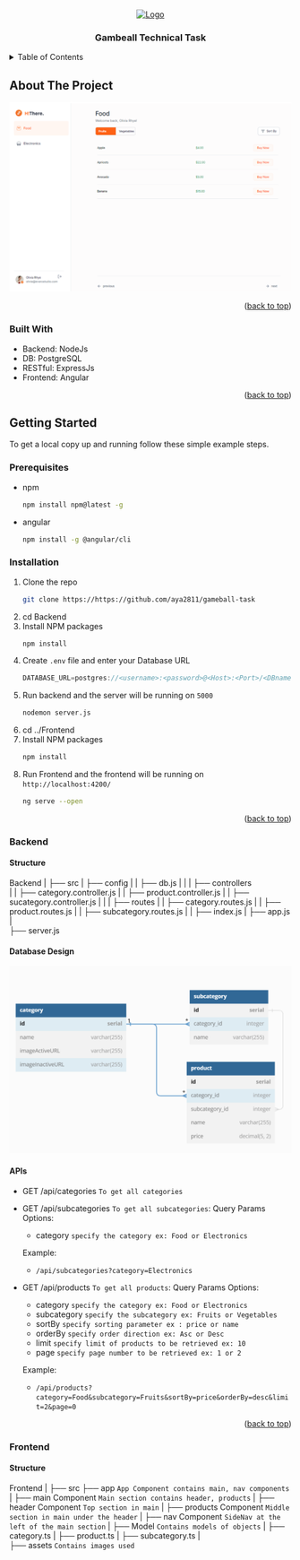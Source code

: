 <a name="readme-top"></a>

<br />
<div align="center">
  <a href="https://https://github.com/aya2811/gameball-task">
    <img src="https://blog.gameball.co/wp-content/uploads/2020/05/Gameball-logo-and-text.png" alt="Logo" width="1000" height="300">
  </a>

<h3 align="center">Gambeall Technical Task</h3>

 
</div>



<!-- TABLE OF CONTENTS -->
<details>
  <summary>Table of Contents</summary>
  <ol>
    <li>
      <a href="#getting-started">Getting Started</a>
      <ul>
        <li><a href="#prerequisites">Prerequisites</a></li>
        <li><a href="#installation">Installation</a></li>
        <li><a href="#Backend">Backend</a></li>
        <li><a href="#Frontend">Frontend</a></li>
      </ul>
    </li>
  </ol>
</details>



## About The Project

<img src="/images/screenshot.PNG">


<p align="right">(<a href="#readme-top">back to top</a>)</p>



### Built With

* Backend: NodeJs
* DB: PostgreSQL
* RESTful: ExpressJs
* Frontend: Angular



<p align="right">(<a href="#readme-top">back to top</a>)</p>



## Getting Started

To get a local copy up and running follow these simple example steps.

### Prerequisites

* npm
  ```sh
  npm install npm@latest -g
  ```
* angular
  ```sh
  npm install -g @angular/cli
  ```

### Installation

1. Clone the repo
   ```sh
   git clone https://https://github.com/aya2811/gameball-task
   ```
2. cd Backend
2. Install NPM packages
   ```sh
   npm install
   ```
4. Create `.env` file and enter your Database URL
   ```js
   DATABASE_URL=postgres://<username>:<password>@<Host>:<Port>/<DBname>
   ```
5. Run backend and the server will be running on `5000`
   ```sh
   nodemon server.js
   ```
6. cd ../Frontend 
7. Install NPM packages
   ```sh
   npm install
   ```
8. Run Frontend and the frontend will be running on `http://localhost:4200/`
   ```sh
   ng serve --open
   ```
<p align="right">(<a href="#readme-top">back to top</a>)</p>

### Backend

#### Structure

Backend
|
├── src 
|   ├── config 
|   |     ├── db.js
|   |
|   ├── controllers       
|   |       ├── category.controller.js
|   |       ├── product.controller.js
|   |       ├── sucategory.controller.js
|   |
|   ├── routes
|   |     ├── category.routes.js
|   |     ├── product.routes.js
|   |     ├── subcategory.routes.js
|   |     ├── index.js
|   ├── app.js
|       
├── server.js
  

#### Database Design

<img src="/images/DB_Schema.PNG">


#### APIs

* GET /api/categories `To get all categories`

* GET /api/subcategories `To get all subcategories`:
    Query Params Options:
    * category      `specify the category ex: Food or Electronics`

    Example:
    * `/api/subcategories?category=Electronics`

* GET /api/products `To get all products`: 
    Query Params Options:
    * category      `specify the category ex: Food or Electronics`
    * subcategory   `specify the subcategory ex: Fruits or Vegetables`
    * sortBy        `specify sorting parameter ex : price or name`
    * orderBy       `specify order direction ex: Asc or Desc`
    * limit         `specify limit of products to be retrieved ex: 10 `
    * page          `specify page number to be retrieved ex: 1 or 2` 

    Example:
    * `/api/products?category=Food&subcategory=Fruits&sortBy=price&orderBy=desc&limit=2&page=0`
  

<p align="right">(<a href="#readme-top">back to top</a>)</p>

### Frontend


#### Structure

Frontend
|
├── src 
    ├── app `App Component contains main, nav components`
    |       ├── main Component `Main section contains header, products`
    |       ├── header Component `Top section in main`
    |       ├── products Component `Middle section in main under the header`
    |       ├── nav Component `SideNav at the left of the main section`
    |       ├── Model `Contains models of objects`
    |               ├── category.ts
    |               ├── product.ts
    |               ├── subcategory.ts
    |        
    ├── assets `Contains images used`





[product-screenshot]: /images/screenshot.png
[DB_schema]: /images/DB_Schema.png

